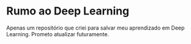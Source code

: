# Rumo ao Deep Learning

Apenas um repositório que criei para salvar meu aprendizado em Deep Learning. Prometo atualizar futuramente.